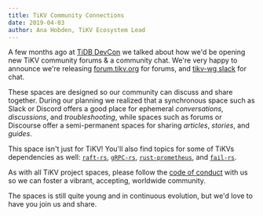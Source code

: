 ```yaml
---
title: TiKV Community Connections
date: 2019-04-03
author: Ana Hobden, TiKV Ecosystem Lead
---
```


A few months ago at [TiDB DevCon](https://pingcap.com/community-cn/devcon2019/) we talked about how we'd be opening new TiKV community forums & a community chat. We're very happy to announce we're releasing [forum.tikv.org](http://forum.tikv.org/) for forums, and [tikv-wg slack](https://join.slack.com/t/tikv-wg/shared_invite/enQtNTUyODE4ODU2MzI0LTgzZDQ3NzZlNDkzMGIyYjU1MTA0NzIwMjFjODFiZjA0YjFmYmQyOTZiNzNkNzg1N2U1MDdlZTIxNTU5NWNhNjk) for chat.

<!--more-->

These spaces are designed so our community can discuss and share together. During our planning we realized that a synchronous space such as Slack or Discord offers  a good place for ephemeral *conversations*, *discussions*, and *troubleshooting*, while spaces such as forums or Discourse offer a semi-permanent spaces for sharing *articles*, *stories*, and *guides*.

This space isn't just for TiKV! You'll also find topics for some of TiKVs dependencies as well: [`raft-rs`](https://github.com/pingcap/raft-rs), [`gRPC-rs`](https://github.com/pingcap/grpc-rs/), [`rust-prometheus`](https://github.com/pingcap/rust-prometheus/), and [`fail-rs`](https://github.com/pingcap/fail-rs).

As with all TiKV project spaces, please follow the [code of conduct](https://github.com/tikv/tikv/blob/master/CODE_OF_CONDUCT.md) with us so we can foster a vibrant, accepting, worldwide community.

The spaces is still quite young and in continuous evolution, but we'd love to have you join us and share.
